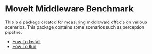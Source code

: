 # MoveIt Middleware Benchmark

This is a package created for measuring middleware effects on various scenarios. This package contains some scenarios such as perception pipeline.

* [How To Install](./how_to_install.md)
* [How To Run](./how_to_run.md)
